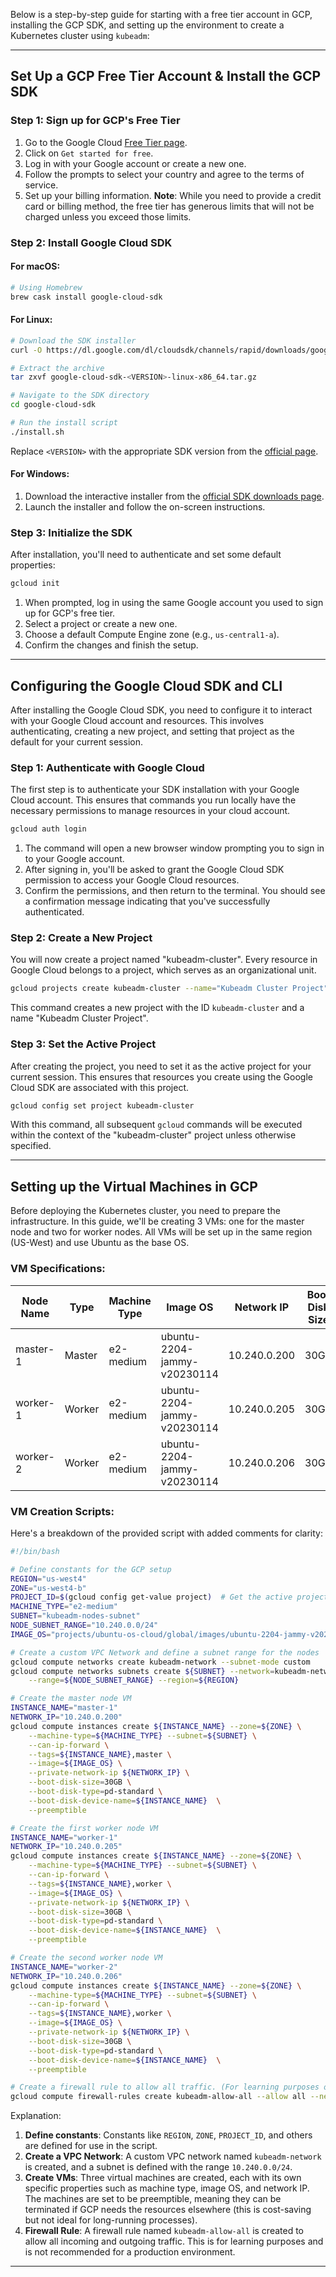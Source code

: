  Below is a step-by-step guide for starting with a free tier account in GCP, installing the GCP SDK, and setting up the environment to create a Kubernetes cluster using `kubeadm`:

---

## Set Up a GCP Free Tier Account & Install the GCP SDK

### Step 1: Sign up for GCP's Free Tier

1. Go to the Google Cloud [Free Tier page](https://cloud.google.com/free).
2. Click on `Get started for free`.
3. Log in with your Google account or create a new one.
4. Follow the prompts to select your country and agree to the terms of service.
5. Set up your billing information. **Note**: While you need to provide a credit card or billing method, the free tier has generous limits that will not be charged unless you exceed those limits.

### Step 2: Install Google Cloud SDK

#### For macOS:

```bash
# Using Homebrew
brew cask install google-cloud-sdk
```

#### For Linux:

```bash
# Download the SDK installer
curl -O https://dl.google.com/dl/cloudsdk/channels/rapid/downloads/google-cloud-sdk-<VERSION>-linux-x86_64.tar.gz

# Extract the archive
tar zxvf google-cloud-sdk-<VERSION>-linux-x86_64.tar.gz

# Navigate to the SDK directory
cd google-cloud-sdk

# Run the install script
./install.sh
```

Replace `<VERSION>` with the appropriate SDK version from the [official page](https://cloud.google.com/sdk/docs/downloads-versioned-archives).

#### For Windows:

1. Download the interactive installer from the [official SDK downloads page](https://cloud.google.com/sdk/docs/downloads-interactive).
2. Launch the installer and follow the on-screen instructions.

### Step 3: Initialize the SDK

After installation, you'll need to authenticate and set some default properties:

```bash
gcloud init
```

1. When prompted, log in using the same Google account you used to sign up for GCP's free tier.
2. Select a project or create a new one.
3. Choose a default Compute Engine zone (e.g., `us-central1-a`).
4. Confirm the changes and finish the setup.

---

## Configuring the Google Cloud SDK and CLI

After installing the Google Cloud SDK, you need to configure it to interact with your Google Cloud account and resources. This involves authenticating, creating a new project, and setting that project as the default for your current session.

### Step 1: Authenticate with Google Cloud

The first step is to authenticate your SDK installation with your Google Cloud account. This ensures that commands you run locally have the necessary permissions to manage resources in your cloud account.

```bash
gcloud auth login
```

1. The command will open a new browser window prompting you to sign in to your Google account. 
2. After signing in, you'll be asked to grant the Google Cloud SDK permission to access your Google Cloud resources.
3. Confirm the permissions, and then return to the terminal. You should see a confirmation message indicating that you've successfully authenticated.

### Step 2: Create a New Project

You will now create a project named "kubeadm-cluster". Every resource in Google Cloud belongs to a project, which serves as an organizational unit.

```bash
gcloud projects create kubeadm-cluster --name="Kubeadm Cluster Project"
```

This command creates a new project with the ID `kubeadm-cluster` and a name "Kubeadm Cluster Project".

### Step 3: Set the Active Project

After creating the project, you need to set it as the active project for your current session. This ensures that resources you create using the Google Cloud SDK are associated with this project.

```bash
gcloud config set project kubeadm-cluster
```

With this command, all subsequent `gcloud` commands will be executed within the context of the "kubeadm-cluster" project unless otherwise specified.


---

## Setting up the Virtual Machines in GCP

Before deploying the Kubernetes cluster, you need to prepare the infrastructure. In this guide, we'll be creating 3 VMs: one for the master node and two for worker nodes. All VMs will be set up in the same region (US-West) and use Ubuntu as the base OS.

### VM Specifications:

| Node Name  | Type       | Machine Type | Image OS               | Network IP | Boot Disk Size | Boot Disk Type |
|------------|------------|--------------|------------------------|------------|----------------|----------------|
| master-1   | Master     | e2-medium    | ubuntu-2204-jammy-v20230114 | 10.240.0.200 | 30GB           | pd-standard    |
| worker-1   | Worker     | e2-medium    | ubuntu-2204-jammy-v20230114 | 10.240.0.205 | 30GB           | pd-standard    |
| worker-2   | Worker     | e2-medium    | ubuntu-2204-jammy-v20230114 | 10.240.0.206 | 30GB           | pd-standard    |

### VM Creation Scripts:

Here's a breakdown of the provided script with added comments for clarity:

```bash
#!/bin/bash

# Define constants for the GCP setup
REGION="us-west4"
ZONE="us-west4-b"
PROJECT_ID=$(gcloud config get-value project)  # Get the active project ID
MACHINE_TYPE="e2-medium"
SUBNET="kubeadm-nodes-subnet"
NODE_SUBNET_RANGE="10.240.0.0/24"
IMAGE_OS="projects/ubuntu-os-cloud/global/images/ubuntu-2204-jammy-v20230114"

# Create a custom VPC Network and define a subnet range for the nodes
gcloud compute networks create kubeadm-network --subnet-mode custom
gcloud compute networks subnets create ${SUBNET} --network=kubeadm-network \
    --range=${NODE_SUBNET_RANGE} --region=${REGION}

# Create the master node VM
INSTANCE_NAME="master-1"
NETWORK_IP="10.240.0.200"
gcloud compute instances create ${INSTANCE_NAME} --zone=${ZONE} \
    --machine-type=${MACHINE_TYPE} --subnet=${SUBNET} \
    --can-ip-forward \
    --tags=${INSTANCE_NAME},master \
    --image=${IMAGE_OS} \
    --private-network-ip ${NETWORK_IP} \
    --boot-disk-size=30GB \
    --boot-disk-type=pd-standard \
    --boot-disk-device-name=${INSTANCE_NAME}  \
    --preemptible

# Create the first worker node VM
INSTANCE_NAME="worker-1"
NETWORK_IP="10.240.0.205"
gcloud compute instances create ${INSTANCE_NAME} --zone=${ZONE} \
    --machine-type=${MACHINE_TYPE} --subnet=${SUBNET} \
    --can-ip-forward \
    --tags=${INSTANCE_NAME},worker \
    --image=${IMAGE_OS} \
    --private-network-ip ${NETWORK_IP} \
    --boot-disk-size=30GB \
    --boot-disk-type=pd-standard \
    --boot-disk-device-name=${INSTANCE_NAME}  \
    --preemptible

# Create the second worker node VM
INSTANCE_NAME="worker-2"
NETWORK_IP="10.240.0.206"
gcloud compute instances create ${INSTANCE_NAME} --zone=${ZONE} \
    --machine-type=${MACHINE_TYPE} --subnet=${SUBNET} \
    --can-ip-forward \
    --tags=${INSTANCE_NAME},worker \
    --image=${IMAGE_OS} \
    --private-network-ip ${NETWORK_IP} \
    --boot-disk-size=30GB \
    --boot-disk-type=pd-standard \
    --boot-disk-device-name=${INSTANCE_NAME}  \
    --preemptible

# Create a firewall rule to allow all traffic. (For learning purposes only, not recommended for production)
gcloud compute firewall-rules create kubeadm-allow-all --allow all --network kubeadm-network --source-ranges 0.0.0.0/0

```

Explanation:

1. **Define constants**: Constants like `REGION`, `ZONE`, `PROJECT_ID`, and others are defined for use in the script.
2. **Create a VPC Network**: A custom VPC network named `kubeadm-network` is created, and a subnet is defined with the range `10.240.0.0/24`.
3. **Create VMs**: Three virtual machines are created, each with its own specific properties such as machine type, image OS, and network IP. The machines are set to be preemptible, meaning they can be terminated if GCP needs the resources elsewhere (this is cost-saving but not ideal for long-running processes).
4. **Firewall Rule**: A firewall rule named `kubeadm-allow-all` is created to allow all incoming and outgoing traffic. This is for learning purposes and is not recommended for a production environment.

---

